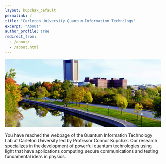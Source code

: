 ```yaml
---
layout: kupchak_default
permalink: /
title: "Carleton University Quantum Information Technology"
excerpt: "About"
author_profile: true
redirect_from: 
  - /about/
  - /about.html
---
```


<img src="/images/CarletonUniversity-Campus1.jpg" alt="Carleton Campus">

You have reached the webpage of the Quantum Information Technology Lab at Carleton University led by Professor Connor Kupchak.  Our research specializes in the development of powerful quantum technologies using light that have applications computing, secure communications and testing fundamental ideas in physics.  
